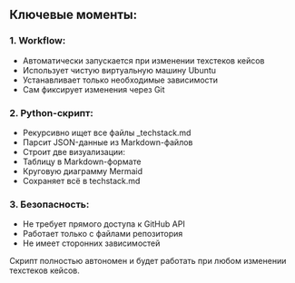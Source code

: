 ## Ключевые моменты:

### 1. Workflow:

- Автоматически запускается при изменении техстеков кейсов
- Использует чистую виртуальную машину Ubuntu
- Устанавливает только необходимые зависимости
- Сам фиксирует изменения через Git

### 2. Python-скрипт:

- Рекурсивно ищет все файлы _techstack.md
- Парсит JSON-данные из Markdown-файлов
- Строит две визуализации:
- Таблицу в Markdown-формате
- Круговую диаграмму Mermaid
- Сохраняет всё в techstack.md

### 3. Безопасность:

- Не требует прямого доступа к GitHub API
- Работает только с файлами репозитория
- Не имеет сторонних зависимостей

Скрипт полностью автономен и будет работать при любом изменении техстеков кейсов.